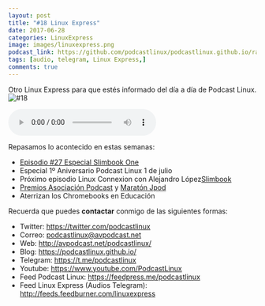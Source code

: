 ```yaml
---
layout: post
title: "#18 Linux Express"
date: 2017-06-28
categories: LinuxExpress
image: images/linuxexpress.png
podcast_link: https://github.com/podcastlinux/podcastlinux.github.io/raw/master/Linux-Express/%2318%20Podcast%20Linux%20Express.mp3
tags: [audio, telegram, Linux Express,]
comments: true
---
```


Otro Linux Express para que estés informado del día a día de Podcast Linux.
![#18](https://podcastlinux.github.io/images/18LinuxExpress.png)

<audio controls>
  <source src="https://github.com/podcastlinux/podcastlinux.github.io/raw/master/Linux-Express/%2318%20Podcast%20Linux%20Express.mp3" type="audio/mpeg">
</audio>

Repasamos lo acontecido en estas semanas:

+ [Episodio #27 Especial Slimbook One](http://avpodcast.net/podcastlinux/slimbookone)
+ Especial 1º Aniversario Podcast Linux 1 de julio
+ Próximo episodio Linux Connexion con Alejandro López[Slimbook](https://slimbook.es)
+ [Premios Asociación Podcast](http://asociacionpodcast.us1.list-manage2.com/subscribe?u=976ab30aaa02edad08f32ed62&id=62ad6d3953) y [Maratón Jpod](http://jpod.es/maraton)
+ Aterrizan los Chromebooks en Educación


Recuerda que puedes **contactar** conmigo de las siguientes formas:

+ Twitter: <https://twitter.com/podcastlinux>
+ Correo: <podcastlinux@avpodcast.net>
+ Web: <http://avpodcast.net/podcastlinux/>
+ Blog: <https://podcastlinux.github.io/>
+ Telegram: <https://t.me/podcastlinux>
+ Youtube: <https://www.youtube.com/PodcastLinux>
+ Feed Podcast Linux: <https://feedpress.me/podcastlinux>
+ Feed Linux Express (Audios Telegram): <http://feeds.feedburner.com/linuxexpress>
